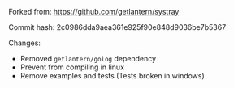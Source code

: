 Forked from: https://github.com/getlantern/systray

Commit hash: 2c0986dda9aea361e925f90e848d9036be7b5367

Changes:
* Removed `getlantern/golog` dependency
* Prevent from compiling in linux
* Remove examples and tests (Tests broken in windows)
